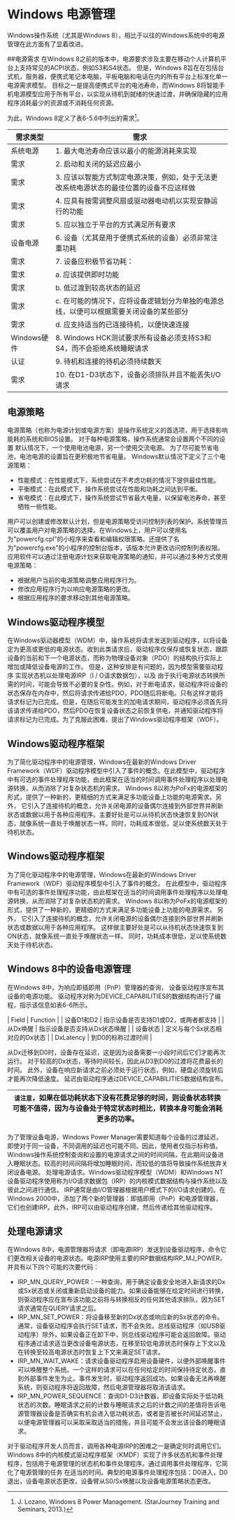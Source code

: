 # Windows 电源管理

Windows操作系统（尤其是Windows 8），相比于以往的Windows系统中的电源管理在此方面有了显着改进。

##电源需求
在Windows 8之前的版本中，电源要求涉及主要在移动个人计算机平台上支持常见的ACPI状态，例如S3和S4状态。 但是，Windows 8旨在在包括台式机，服务器，便携式笔记本电脑，平板电脑和电话在内的所有平台上标准化单一电源需求模型。 目标之一是提高便携式平台的电池寿命，而Windows
8将智能手机电源模型应用于所有平台，以实现从待机到就绪的快速过渡，并确保隐藏的应用程序消耗最少的资源或不消耗任何资源。

为此，Windows 8定义了表6-5.6中列出的需求[^6]。

| 需求类型 | 需求 |
| --- | --- |
| 系统电源 | 1.  最大电池寿命应该以最小的能源消耗来实现 |
| 需求 | 2.  启动和关闭的延迟应最小 |
| 需求 | 3.  应该以智能方式制定电源决策，例如，处于无法更改系统电源状态的最佳位置的设备不应这样做 |
| 需求 | 4.  应具有按需调整风扇或驱动器电动机以实现安静运行的功能 |
| 需求 | 5.  应以独立于平台的方式满足所有要求 |
| 设备电源 | 6.  设备（尤其是用于便携式系统的设备）必须非常注重功耗 |
| 需求 | 7.  设备应积极节省功耗：|
| 需求 | a. 应该提供即时功能 |
| 需求 | b. 低过渡到较高状态的延迟 |
| 需求 | c. 在可能的情况下，应将设备逻辑划分为单独的电源总线，以便可以根据需要关闭设备的某些部分 |
| 需求 | d. 应支持适当的已连接待机，以便快速连接 |
| Windows硬件 | 8.  Windows HCK测试要求所有设备必须支持S3和S4，而不会拒绝系统睡眠请求 |
| 认证 | 9.  待机和连接的待机必须持续数天 |
| 需求 | 10.  在D1-D3状态下，设备必须排队并且不能丢失I/O请求 |

## 电源策略
电源策略（也称为电源计划或电源方案）是操作系统定义的首选项，用于选择影响能耗的系统和BIOS设置。 对于每种电源策略，操作系统通常会设置两个不同的设置
默认情况下，一个使用电池电源，另一个使用交流电源。 为了尽可能节省电池，电池电源的设置旨在更积极地节省电量。 Windows默认情况下定义了三个电源策略：

* 性能模式：在性能模式下，系统尝试在不考虑功耗的情况下提供最佳性能。
* 平衡模式：在此模式下，操作系统尝试在性能和功耗之间达到平衡。
* 省电模式：在此模式下，操作系统尝试节省最大电量，以保留电池寿命，甚至牺牲一些性能。

用户可以创建或修改默认计划，但是电源策略受访问控制列表的保护。系统管理员可以覆盖用户对电源策略的选择。在Windows上，用户可以使用名为"powercfg.cpl"的小程序来查看和编辑权限策略。还提供了名为"powercfg.exe"的小程序的控制台版本，该版本允许更改访问控制列表权限。
应用软件可以通过注册电源计划来获取电源策略的通知，并可以通过多种方式使用电源策略：
* 根据用户当前的电源策略调整应用程序行为。
* 修改应用程序行为以响应电源策略的更改。
* 根据应用程序的要求移动到其他电源策略。 

## Windows驱动程序模型
在Windows驱动器模型（WDM）中，操作系统将请求发送到驱动程序，以将设备定为更高或更低的电源状态。收到此类请求后，驱动程序仅保存或恢复状态，跟踪设备的当前和下一个电源状态，而称为物理设备对象（PDO）的结构执行实际上增加或降低设备电源的工作。
但是，这种安排是有问题的，因为模型需要驱动程序
实现状态机以处理电源IRP（I / O请求数据包），以及
由于执行电源状态转换所需的时间，可能会导致不必要的复杂性。例如，对于断电请求，驱动程序将设备的状态保存在内存中，然后将请求传递给PDO，PDO随后将断电。只有这样才能将请求标记为已完成。但是，在随后可能发生的加电请求期间，驱动程序必须首先将该请求传递给PDO，然后PDO在恢复设备状态之前恢复供电，并通知驱动程序将请求标记为已完成。为了克服此困难，提出了Windows驱动程序框架（WDF）。

## Windows驱动程序框架
为了简化驱动程序中的电源管理，Windows在最新的Windows Driver Framework（WDF）驱动程序模型中引入了事件的概念。在此模型中，驱动程序中有可选的事件处理程序功能，由此框架在适当的时间调用事件处理程序以处理电源转换，从而消除了对复杂状态机的需求。
Windows 8以称为PoFx的电源框架的形式，提供了一种新的，更精细的方式来满足多功能设备上功能的电源需求。另外，
它引入了连接待机的概念，允许关闭电源的设备偶尔连接到外部世界并刷新状态或数据以用于各种应用程序。主要好处是可以从待机状态快速恢复到ON状态，就像系统一直处于唤醒状态一样。同时，功耗成本很低，足以使系统数天处于待机状态。

## Windows驱动程序框架
为了简化驱动程序中的电源管理，Windows在最新的Windows Driver Framework（WDF）驱动程序模型中引入了事件的概念。 在此模型中，驱动程序中有可选的事件处理程序功能，由此框架在适当的时间调用事件处理程序以处理电源转换，从而消除了对复杂状态机的需求。
Windows 8以称为PoFx的电源框架的形式，提供了一种新的，更精细的方式来满足多功能设备上功能的电源需求。 另外，
它引入了连接待机的概念，允许关闭电源的设备偶尔连接到外部世界并刷新状态或数据以用于各种应用程序。 这样做主要好处是可以从待机状态快速恢复到ON状态，就像系统一直处于唤醒状态一样。 同时，功耗成本很低，足以使系统数天处于待机状态。

## Windows 8中的设备电源管理
在Windows 8中，为响应即插即用（PnP）管理器的查询，
设备驱动程序宣布其设备的电源功能。 驱动程序对称为DEVICE_CAPABILITIES的数据结构进行了编程，指示该信息如表6-6所示。

| Field | Function |
| 设备D1和D2 | 指示设备是否支持D1或D2，或两者都支持 |
| 从Dx唤醒 | 指示设备是否支持从Dx状态唤醒 |
| 设备状态 | 定义与每个Sx状态相对应的Dx状态 |
| DxLatency | 到D0的标称过渡时间 |

从Dx迁移到D0时，设备存在延迟，这是因为设备需要一小段时间后它们才能再次运行。 对于较高的Dx状态，等待时间较长，因此从D3到D0的过渡将花费最长的时间。 此外，设备在响应新请求之前必须处于运行状态，例如，硬盘必须旋转后才能再次降低速度。 延迟由驱动程序通过DEVICE_CAPABILITIES数据结构宣布。


| `请注意`，如果在低功耗状态下没有花费足够的时间，则设备状态转换可能不值得，因为与设备处于特定状态时相比，转换本身可能会消耗更多的功率。 |
|--|

为了管理设备电源，Windows Power Manager需要知道每个设备的过渡延迟，即使对于同一设备，不同调用的延迟也可能不同。因此，使用者仅指示标称值。 Windows操作系统控制查询和设置的电源请求之间的时间间隔，在此期间设备进入睡眠状态。较高的时间间隔将增加睡眠时间，而较低的值将导致操作系统放弃关闭设备电源。
处理电源请求。Windows驱动程序模型（WDM）和Windows NT设备驱动程序使用称为I/O请求数据包（IRP）的内核模式数据结构与操作系统以及彼此之间进行通信。 IRP通常是由I/O管理器根据用户模式下的I/O请求创建的。在Windows 2000中，添加了两个新的管理器：即插即用（PnP）和电源管理器，它们也创建IRP。此外，IRP可以由驱动程序创建，然后传递给其他驱动程序。

## 处理电源请求
在Windows 8中，电源管理器将请求（即电源IRP）发送到设备驱动程序，命令它们更改相关设备的电源状态。电源IRP使用主要的IRP数据结构IRP_MJ_POWER，并具有以下四个可能的次要代码：
* IRP_MN_QUERY_POWER：一种查询，用于确定设备安全地进入新请求的Dx或Sx状态或关闭或重新启动设备的能力。如果设备能够在给定时间进行转换，则驱动程序应在宣布该功能之前将与转换相反的任何其他请求排队，因为SET请求通常在QUERY请求之后。
* IRP_MN_SET_POWER：将设备移至新的Dx状态或响应新的Sx状态的命令。通常，设备驱动程序会执行SET请求，而不会失败。总线驱动程序（如USB驱动程序）除外，如果设备正在卸下中，则总线驱动程序可能会返回故障。驱动程序通过请求适当更改设备电源状态，在移至较低电源状态时保存上下文以及在转换至较高电源状态时恢复上下文来满足SET请求。
* IRP_MN_WAIT_WAKE：请求设备驱动程序启用设备硬件，以便外部唤醒事件可以唤醒整个系统。一个这样的请求可以在任何给定的时间保持待定状态，直到外部事件发生为止。事件发生时，驱动程序返回成功。如果设备无法再唤醒系统，则驱动程序将返回故障，然后电源管理器将取消该请求。
* IRP_MN_POWER_SEQUENCE：查询D1-D3计数器，即设备实际处于低功耗状态的次数。睡眠请求之前的计数与睡眠请求之后的计数之间的差值将告诉电源管理器设备是否确实有机会进入低功耗状态，或者是否被长时间延迟禁止，以便电源管理器可以采取采取适当的措施，并且可能不会发出该设备的睡眠请求。

对于驱动程序开发人员而言，调用各种电源IRP的困难之一是确定何时调用它们。 Windows 8中的内核模式驱动程序框架（KMDF）实现了许多状态机和事件处理程序，包括用于电源管理的状态机和事件处理程序。通过调用事件处理程序，它简化了电源管理的任务
在适当的时间。典型的电源事件处理程序包括：D0进入，D0退出，设备电源状态更改，设备臂从S0/Sx唤醒以及设备电源策略状态更改。


[^6]: J. Lozano, Windows 8 Power Management. (StarJourney Training and Seminars, 2013.)